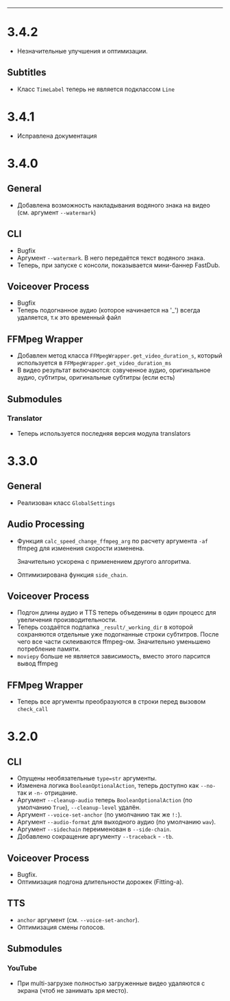 ---

# 3.4.2

- Незначительные улучшения и оптимизации.

## Subtitles

- Класс `TimeLabel` теперь не является подклассом `Line`

# 3.4.1

- Исправлена документация

# 3.4.0

## General

- Добавлена возможность накладывания водяного знака на видео (см. аргумент `--watermark`)

## CLI

- Bugfix
- Аргумент `--watermark`. В него передаётся текст водяного знака.
- Теперь, при запуске с консоли, показывается мини-баннер FastDub.

## Voiceover Process

- Bugfix
- Теперь подогнанное аудио (которое начинается на '_') всегда удаляется, т.к это временный файл

## FFMpeg Wrapper

- Добавлен метод класса `FFMpegWrapper.get_video_duration_s`, который используется
  в `FFMpegWrapper.get_video_duration_ms`
- В видео результат включаются: озвученное аудио, оригинальное аудио, субтитры, оригинальные субтитры (если есть)

## Submodules

### Translator

- Теперь используется последняя версия модула translators

# 3.3.0

## General

- Реализован класс `GlobalSettings`

## Audio Processing

- Функция `calc_speed_change_ffmpeg_arg` по расчету аргумента `-af` ffmpeg для изменения скорости изменена.

  Значительно ускорена с применением другого алгоритма.

- Оптимизирована функция `side_chain`.

## Voiceover Process

- Подгон длины аудио и TTS теперь объеденины в один процесс для увеличения производительности.
- Теперь создаётся подпапка `_result/_working_dir` в которой сохраняются отдельные уже подогнанные строки субтитров.
  После чего все части склеиваются ffmpeg-ом.
  Значительно уменьшено потребление памяти.
- `moviepy` больше не является зависимость, вместо этого парсится вывод ffmpeg

## FFMpeg Wrapper

- Теперь все аргументы преобразуются в строки перед вызовом `check_call`

# 3.2.0

## CLI

- Опущены необязательные `type=str` аргументы.
- Изменена логика `BooleanOptionalAction`, теперь доступно как `--no-` так и `-n-` отрицание.
- Аргумент `--cleanup-audio` теперь `BooleanOptionalAction` (по умолчанию `True`), `--cleanup-level` удалён.
- Аргумент `--voice-set-anchor` (по умолчанию так же `!:`).
- Аргумент `--audio-format` для выходного аудио (по умолчанию `wav`).
- Аргумент `--sidechain` переименован в `--side-chain`.
- Добавлено сокращение аргументу `--traceback` - `-tb`.

## Voiceover Process

- Bugfix.
- Оптимизация подгона длительности дорожек (Fitting-а).

## TTS

- `anchor` аргумент (см. `--voice-set-anchor`).
- Оптимизация смены голосов.

## Submodules

### YouTube

- При multi-загрузке полностью загруженные видео удаляются с экрана (чтоб не занимать зря место).
